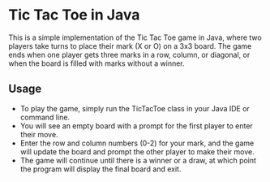 # Tic Tac Toe in Java
This is a simple implementation of the Tic Tac Toe game in Java, where two players take turns to place their mark (X or O) on a 3x3 board. The game ends when one player gets three marks in a row, column, or diagonal, or when the board is filled with marks without a winner.

## Usage
- To play the game, simply run the TicTacToe class in your Java IDE or command line.
- You will see an empty board with a prompt for the first player to enter their move. 
- Enter the row and column numbers (0-2) for your mark, and the game will update the board and prompt the other player to make their move. 
- The game will continue until there is a winner or a draw, at which point the program will display the final board and exit.

